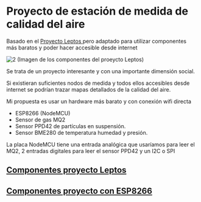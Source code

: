 # Proyecto de estación de medida de calidad del aire

Basado en el  [Proyecto Leptos ](https://imvec.tech/leptos/) pero adaptado para utilizar componentes más baratos y poder hacer accesible desde internet

![2](https://imvec.tech/wp-content/uploads/2016/09/LeptosSteps001-1024x768.jpg)
(Imagen de los componentes del proeycto Leptos)

Se trata de un proyecto interesante y con una importante dimensión social.

Si existieran suficientes nodos de medida y todos ellos accesibles desde internet se podrían trazar mapas detallados de la calidad del aire.

Mi propuesta es usar un hardware más barato y con conexión wifi directa

* ESP8266 (NodeMCU)
* Sensor de gas MQ2
* Sensor PPD42 de partículas en suspensión.
* Sensor BME280 de temperatura humedad y presión.

La placa NodeMCU tiene una entrada analógica que usaríamos para leer el MQ2, 2 entradas digitales para leer el sensor PPD42 y un I2C o SPI

## [Componentes proyecto Leptos](./Componentes_Leptos.md)

## [Componentes proyecto con ESP8266](./Componentes_ESP8266.md)
